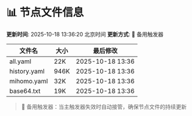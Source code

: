 # 📊 节点文件信息

**更新时间**: 2025-10-18 13:36:20 北京时间
**更新方式**: 🔄 备用触发器

| 文件名 | 大小 | 最后修改 |
|--------|------|----------|
| all.yaml | 22K | 2025-10-18 13:36 |
| history.yaml | 946K | 2025-10-18 13:36 |
| mihomo.yaml | 32K | 2025-10-18 13:36 |
| base64.txt | 19K | 2025-10-18 13:36 |

> 🔄 备用触发器：当主触发器失效时自动接管，确保节点文件的持续更新
